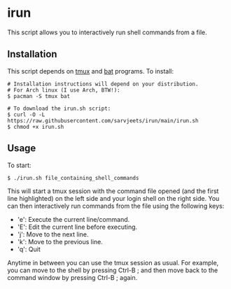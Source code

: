 # irun

This script allows you to interactively run shell commands from a file.

## Installation
This script depends on [tmux](https://github.com/tmux/tmux) and
[bat](https://github.com/sharkdp/bat) programs. To install:

```shell
# Installation instructions will depend on your distribution.
# For Arch linux (I use Arch, BTW!):
$ pacman -S tmux bat

# To download the irun.sh script:
$ curl -O -L https://raw.githubusercontent.com/sarvjeets/irun/main/irun.sh
$ chmod +x irun.sh
```
## Usage
To start:

```script
$ ./irun.sh file_containing_shell_commands
```

This will start a tmux session with the command file opened (and the first line
highlighted) on the left side and your login shell on the right side.
You can then interactively run commands from the file using the following
keys:
- 'e': Execute the current line/command.
- 'E': Edit the current line before executing.
- 'j': Move to the next line.
- 'k': Move to the previous line.
- 'q': Quit

Anytime in between you can use the tmux session as usual. For example,
you can move to the shell by pressing Ctrl-B ; and then move back to the
command window by pressing Ctrl-B ; again.

